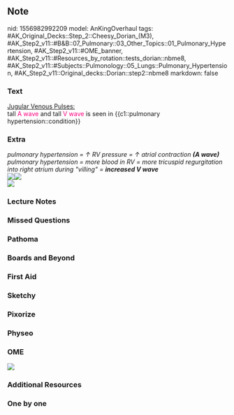 ## Note
nid: 1556982992209
model: AnKingOverhaul
tags: #AK_Original_Decks::Step_2::Cheesy_Dorian_(M3), #AK_Step2_v11::#B&B::07_Pulmonary::03_Other_Topics::01_Pulmonary_Hypertension, #AK_Step2_v11::#OME_banner, #AK_Step2_v11::#Resources_by_rotation::tests_dorian::nbme8, #AK_Step2_v11::#Subjects::Pulmonology::05_Lungs::Pulmonary_Hypertension, #AK_Step2_v11::Original_decks::Dorian::step2::nbme8
markdown: false

### Text
<div>
  <u>Jugular Venous Pulses:</u>
</div>tall <font color="#FC0280">A wave</font> and tall
<font color="#FC0280">V wave</font> is seen in {{c1::pulmonary
hypertension::condition}}

### Extra
<div>
  <div>
    <div>
      <i>pulmonary hypertension = ↑ RV pressure = ↑ atrial
      contraction <b>(A wave)</b></i>
    </div>
    <div>
      <i>pulmonary hypertension = more blood in RV = more tricuspid
      regurgitation into right atrium during "villing" =
      <b>increased V wave</b></i>
    </div>
  </div>
  <div>
    <i><img src="paste-53983443944078.jpg"><img src="wow.png"></i>
  </div>
</div>
<div>
  <i><img src="paste-232666968358913_1505754167063.jpg"></i>
</div>

### Lecture Notes


### Missed Questions


### Pathoma


### Boards and Beyond


### First Aid


### Sketchy


### Pixorize


### Physeo


### OME
<div class="ome-widget">
  <a href="https://onlinemeded.org?ref=anki"><img src=
  "_OME_AnkiFlashcards_General_4.png"></a>
</div>

### Additional Resources


### One by one

